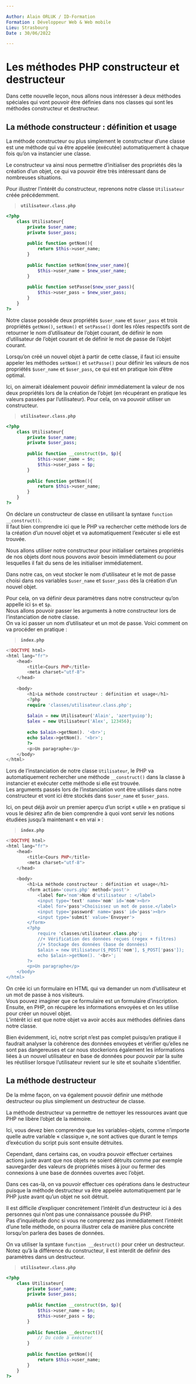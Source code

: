 ```yaml
---

Author: Alain ORLUK / ID-Formation  
Formation : Développeur Web & Web mobile  
Lieu: Strasbourg
Date : 30/06/2022  

---
```

# **Les m&eacute;thodes PHP constructeur et destructeur**

Dans cette nouvelle leçon, nous allons nous intéresser à deux méthodes spéciales qui vont pouvoir être définies dans nos classes qui sont les méthodes constructeur et destructeur.  

## **La méthode constructeur : définition et usage**

La méthode constructeur ou plus simplement le constructeur d’une classe est une méthode qui va être appelée (exécutée) automatiquement à chaque fois qu’on va instancier une classe.  

Le constructeur va ainsi nous permettre d’initialiser des propriétés dès la création d’un objet, ce qui va pouvoir être très intéressant dans de nombreuses situations.  

Pour illustrer l’intérêt du constructeur, reprenons notre classe `Utilisateur` créée précédemment.  

>**`utilisateur.class.php`**

```php
<?php
    class Utilisateur{
        private $user_name;
        private $user_pass;
        
        public function getNom(){
            return $this->user_name;
        }
        
        public function setNom($new_user_name){
            $this->user_name = $new_user_name;
        }
        
        public function setPasse($new_user_pass){
            $this->user_pass = $new_user_pass;
        }
    }
?>
```

Notre classe possède deux propriétés `$user_name` et `$user_pass` et trois propriétés `getNom()`, `setNom()` et `setPasse()` dont les rôles respectifs sont de retourner le nom d’utilisateur de l’objet courant, de définir le nom d’utilisateur de l’objet courant et de définir le mot de passe de l’objet courant.  

Lorsqu’on créé un nouvel objet à partir de cette classe, il faut ici ensuite appeler les méthodes `setNom()` et `setPasse()` pour définir les valeurs de nos propriétés `$user_name` et `$user_pass`, ce qui est en pratique loin d’être optimal.  

Ici, on aimerait idéalement pouvoir définir immédiatement la valeur de nos deux propriétés lors de la création de l’objet (en récupérant en pratique les valeurs passées par l’utilisateur). Pour cela, on va pouvoir utiliser un constructeur.  

>**`utilisateur.class.php`**

```php
<?php
    class Utilisateur{
        private $user_name;
        private $user_pass;
        
        public function __construct($n, $p){
            $this->user_name = $n;
            $this->user_pass = $p;
        }
        
        public function getNom(){
            return $this->user_name;
        }
    }
?>
```

On déclare un constructeur de classe en utilisant la syntaxe `function __construct()`.  
Il faut bien comprendre ici que le PHP va rechercher cette méthode lors de la création d’un nouvel objet et va automatiquement l’exécuter si elle est trouvée.  

Nous allons utiliser notre constructeur pour initialiser certaines propriétés de nos objets dont nous pouvons avoir besoin immédiatement ou pour lesquelles il fait du sens de les initialiser immédiatement.  

Dans notre cas, on veut stocker le nom d’utilisateur et le mot de passe choisi dans nos variables `$user_name` et `$user_pass` dès la création d’un nouvel objet.  

Pour cela, on va définir deux paramètres dans notre constructeur qu’on appelle ici `$n` et `$p`.  
Nous allons pouvoir passer les arguments à notre constructeur lors de l’instanciation de notre classe.  
On va ici passer un nom d’utilisateur et un mot de passe. Voici comment on va procéder en pratique :  

>**`index.php`**

```php
<!DOCTYPE html>
<html lang="fr">
    <head>
        <title>Cours PHP</title>
        <meta charset="utf-8">
    </head>
    
    <body>
        <h1>La méthode constructeur : définition et usage</h1>
        <?php
        require 'classes/utilisateur.class.php';
            
        $alain = new Utilisateur('Alain', 'azertyuiop');
        $alex = new Utilisateur('Alex', 123456);
        
        echo $alain->getNom(). '<br>';
        echo $alex->getNom(). '<br>';
        ?>
        <p>Un paragraphe</p>
    </body>
</html>
```

Lors de l’instanciation de notre classe `Utilisateur`, le PHP va automatiquement rechercher une méthode `__construct()` dans la classe à instancier et exécuter cette méthode si elle est trouvée.  
Les arguments passés lors de l’instanciation vont être utilisés dans notre constructeur et vont ici être stockés dans `$user_name` et `$user_pass`.  

Ici, on peut déjà avoir un premier aperçu d’un script « utile » en pratique si vous le désirez afin de bien comprendre à quoi vont servir les notions étudiées jusqu’à maintenant « en vrai » :  

>**`index.php`**

```php
<!DOCTYPE html>
<html lang="fr">
    <head>
        <title>Cours PHP</title>
        <meta charset="utf-8">
    </head>
    
    <body>
        <h1>La méthode constructeur : définition et usage</h1>
        <form action='cours.php' method='post'>
            <label for='nom'>Nom d'utilisateur : </label>
            <input type='text' name='nom' id='nom'><br>
            <label for='pass'>Choisissez un mot de passe.</label>
            <input type='password' name='pass' id='pass'><br>
            <input type='submit' value='Envoyer'>
        </form>
        <?php
            require 'classes/utilisateur.class.php';
            //+ Vérification des données reçues (regex + filtres)
            //+ Stockage des données (base de données)
            $alain = new Utilisateur($_POST['nom'], $_POST['pass']);
            echo $alain->getNom(). '<br>';
        ?>
        <p>Un paragraphe</p>
    </body>
</html>
```

On crée ici un formulaire en HTML qui va demander un nom d’utilisateur et un mot de passe à nos visiteurs.  
Vous pouvez imaginer que ce formulaire est un formulaire d’inscription.  
Ensuite, en PHP, on récupère les informations envoyées et on les utilise pour créer un nouvel objet.  
L’intérêt ici est que notre objet va avoir accès aux méthodes définies dans notre classe.  

Bien évidemment, ici, notre script n’est pas complet puisqu’en pratique il faudrait analyser la cohérence des données envoyées et vérifier qu’elles ne sont pas dangereuses et car nous stockerions également les informations liées à un nouvel utilisateur en base de données pour pouvoir par la suite les réutiliser lorsque l’utilisateur revient sur le site et souhaite s’identifier.  

## **La méthode destructeur**

De la même façon, on va également pouvoir définir une méthode destructeur ou plus simplement un destructeur de classe.  

La méthode destructeur va permettre de nettoyer les ressources avant que PHP ne libère l’objet de la mémoire.  

Ici, vous devez bien comprendre que les variables-objets, comme n’importe quelle autre variable « classique », ne sont actives que durant le temps d’exécution du script puis sont ensuite détruites.  

Cependant, dans certains cas, on voudra pouvoir effectuer certaines actions juste avant que nos objets ne soient détruits comme par exemple sauvegarder des valeurs de propriétés mises à jour ou fermer des connexions à une base de données ouvertes avec l’objet.  

Dans ces cas-là, on va pouvoir effectuer ces opérations dans le destructeur puisque la méthode destructeur va être appelée automatiquement par le PHP juste avant qu’un objet ne soit détruit.  

Il est difficile d’expliquer concrètement l’intérêt d’un destructeur ici à des personnes qui n’ont pas une connaissance poussée du PHP.  
Pas d’inquiétude donc si vous ne comprenez pas immédiatement l’intérêt d’une telle méthode, on pourra illustrer cela de manière plus concrète lorsqu’on parlera des bases de données.  

On va utiliser la syntaxe `function __destruct()` pour créer un destructeur.  
Notez qu’à la différence du constructeur, il est interdit de définir des paramètres dans un destructeur.  

>**`utilisateur.class.php`**

```php
<?php
    class Utilisateur{
        private $user_name;
        private $user_pass;
        
        public function __construct($n, $p){
            $this->user_name = $n;
            $this->user_pass = $p;
        }
        
        public function __destruct(){
            // Du code à exécuter
        }
        
        public function getNom(){
            return $this->user_name;
        }
    }
?>
```
